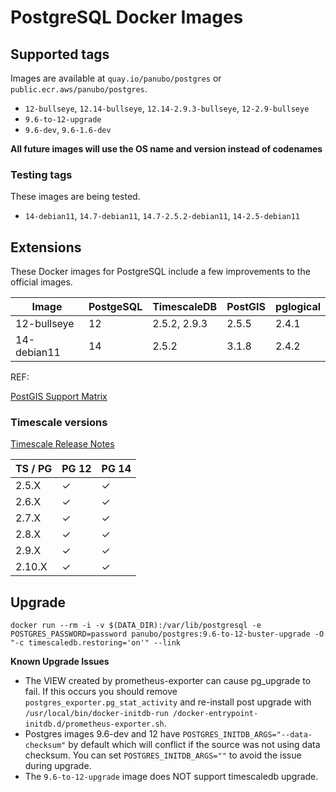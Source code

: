 # PostgreSQL Docker Images

## Supported tags

Images are available at `quay.io/panubo/postgres` or `public.ecr.aws/panubo/postgres`.

* `12-bullseye`, `12.14-bullseye`, `12.14-2.9.3-bullseye`, `12-2.9-bullseye`
* `9.6-to-12-upgrade`
* `9.6-dev`, `9.6-1.6-dev`

**All future images will use the OS name and version instead of codenames**

### Testing tags

These images are being tested.

* `14-debian11`, `14.7-debian11`, `14.7-2.5.2-debian11`, `14-2.5-debian11`

## Extensions

These Docker images for PostgreSQL include a few improvements to the official
images.

| Image       | PostgeSQL | TimescaleDB  | PostGIS | pglogical |
| ----------- | --------- | ------------ | ------- | --------- |
| 12-bullseye | 12        | 2.5.2, 2.9.3 | 2.5.5   | 2.4.1     |
| 14-debian11 | 14        | 2.5.2        | 3.1.8   | 2.4.2     |

REF:

[PostGIS Support Matrix](https://trac.osgeo.org/postgis/wiki/UsersWikiPostgreSQLPostGIS#PostGISSupportMatrix)

### Timescale versions

[Timescale Release Notes](https://docs.timescale.com/timescaledb/latest/overview/release-notes/)

| TS / PG  | PG 12 | PG 14 |
| -------- | ----- | ----- |
| 2.5.X    | ✓     | ✓     |
| 2.6.X    | ✓     | ✓     |
| 2.7.X    | ✓     | ✓     |
| 2.8.X    | ✓     | ✓     |
| 2.9.X    | ✓     | ✓     |
| 2.10.X   | ✓     | ✓     |

## Upgrade

```
docker run --rm -i -v $(DATA_DIR):/var/lib/postgresql -e POSTGRES_PASSWORD=password panubo/postgres:9.6-to-12-buster-upgrade -O "-c timescaledb.restoring='on'" --link
```

**Known Upgrade Issues**

* The VIEW created by prometheus-exporter can cause pg_upgrade to fail. If this occurs you should remove `postgres_exporter.pg_stat_activity` and re-install post upgrade with `/usr/local/bin/docker-initdb-run /docker-entrypoint-initdb.d/prometheus-exporter.sh`.
* Postgres images 9.6-dev and 12 have `POSTGRES_INITDB_ARGS="--data-checksum"` by default which will conflict if the source was not using data checksum. You can set `POSTGRES_INITDB_ARGS=""` to avoid the issue during upgrade.
* The `9.6-to-12-upgrade` image does NOT support timescaledb upgrade.
